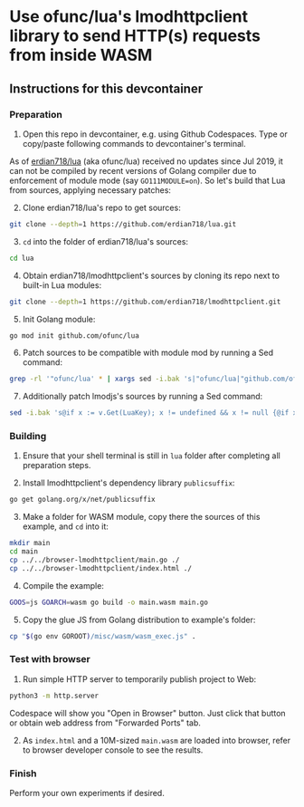 # Use ofunc/lua's lmodhttpclient library to send HTTP(s) requests from inside WASM

## Instructions for this devcontainer

### Preparation

1. Open this repo in devcontainer, e.g. using Github Codespaces.
   Type or copy/paste following commands to devcontainer's terminal.

As of [erdian718/lua](https://github.com/erdian718/lua) (aka ofunc/lua) received no updates since Jul 2019,
it can not be compiled by recent versions of Golang compiler due to enforcement of module mode (say `GO111MODULE=on`).
So let's build that Lua from sources, applying necessary patches:

2. Clone erdian718/lua's repo to get sources:

```sh
git clone --depth=1 https://github.com/erdian718/lua.git 
```

3. `cd` into the folder of erdian718/lua's sources:

```sh
cd lua
```

4. Obtain erdian718/lmodhttpclient's sources by cloning its repo next to built-in Lua modules:

```sh
git clone --depth=1 https://github.com/erdian718/lmodhttpclient.git
````

5. Init Golang module:

```sh
go mod init github.com/ofunc/lua
```

6. Patch sources to be compatible with module mod by running a Sed command:

```sh
grep -rl '"ofunc/lua' * | xargs sed -i.bak 's|"ofunc/lua|"github.com/ofunc/lua|g'
```

7. Additionally patch lmodjs's sources by running a Sed command:

```sh
sed -i.bak 's@if x := v.Get(LuaKey); x != undefined && x != null {@if x := v.Get(LuaKey); !(x.IsUndefined() || x.IsNull()) {@' lmodjs/mod.go
```

### Building

1. Ensure that your shell terminal is still in `lua` folder after completing all preparation steps.

2. Install lmodhttpclient's dependency library `publicsuffix`:

```sh
go get golang.org/x/net/publicsuffix
```

3. Make a folder for WASM module, copy there the sources of this example, and `cd` into it:

```sh
mkdir main
cd main
cp ../../browser-lmodhttpclient/main.go ./
cp ../../browser-lmodhttpclient/index.html ./
``` 

4. Compile the example:

```sh
GOOS=js GOARCH=wasm go build -o main.wasm main.go
```

5. Copy the glue JS from Golang distribution to example's folder:

```sh
cp "$(go env GOROOT)/misc/wasm/wasm_exec.js" .
```

### Test with browser

1. Run simple HTTP server to temporarily publish project to Web:

```sh
python3 -m http.server
```

Codespace will show you "Open in Browser" button. Just click that button or
obtain web address from "Forwarded Ports" tab.

2. As `index.html` and a 10M-sized `main.wasm` are loaded into browser, refer to browser developer console
   to see the results.

### Finish

Perform your own experiments if desired.
